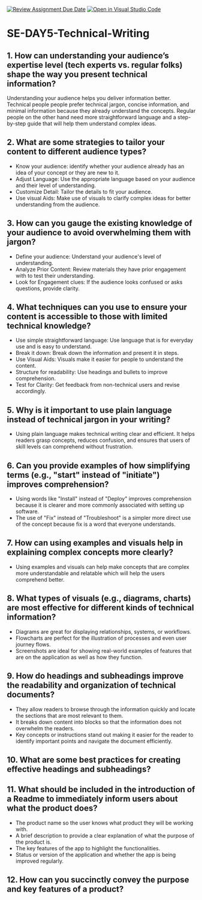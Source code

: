 [![Review Assignment Due Date](https://classroom.github.com/assets/deadline-readme-button-22041afd0340ce965d47ae6ef1cefeee28c7c493a6346c4f15d667ab976d596c.svg)](https://classroom.github.com/a/zsAR-pyY)
[![Open in Visual Studio Code](https://classroom.github.com/assets/open-in-vscode-2e0aaae1b6195c2367325f4f02e2d04e9abb55f0b24a779b69b11b9e10269abc.svg)](https://classroom.github.com/online_ide?assignment_repo_id=18710216&assignment_repo_type=AssignmentRepo)
# SE-DAY5-Technical-Writing
## 1. How can understanding your audience’s expertise level (tech experts vs. regular folks) shape the way you present technical information?

  Understanding your audience helps you deliver information better. Technical people people prefer technical jargon, concise information, and minimal information because they already understand the concepts. Regular people on the other hand need more straightforward language and a step-by-step guide that will help them understand complex ideas.
  
## 2. What are some strategies to tailor your content to different audience types?

  - Know your audience: identify whether your audience already has an idea of your concept or they are new to it.
  - Adjust Language: Use the appropriate language based on your audience and their level of understanding.
  - Customize Detail: Tailor the details to fit your audience.
  - Use visual Aids: Make use of visuals to clarify complex ideas for better understanding from the audience.
    
## 3. How can you gauge the existing knowledge of your audience to avoid overwhelming them with jargon?

  - Define your audience: Understand your audience's level of understanding.
  - Analyze Prior Content: Review materials they have prior engagement with to test their understanding.
  - Look for Engagement clues: If the audience looks confused or asks questions, provide clarity.

## 4. What techniques can you use to ensure your content is accessible to those with limited technical knowledge?

  - Use simple straightforward language: Use language that is for everyday use and is easy to understand.
  - Break it down: Break down the information and present it in steps.
  - Use Visual Aids: Visuals make it easier for people to understand the content.
  - Structure for readability: Use headings and bullets to improve comprehension.
  - Test for Clarity: Get feedback from non-technical users and revise accordingly.
    
## 5. Why is it important to use plain language instead of technical jargon in your writing?

  - Using plain language makes technical writing clear and efficient. It helps readers grasp concepts, reduces confusion, and ensures that users of skill levels can comprehend without frustration.
    
## 6. Can you provide examples of how simplifying terms (e.g., "start" instead of "initiate") improves comprehension?

  - Using words like "Install" instead of "Deploy" improves comprehension because it is clearer and more commonly associated with setting up software.
  - The use of "Fix" instead of "Troubleshoot" is a simpler more direct use of the concept because fix is a word that everyone understands.
    
## 7. How can using examples and visuals help in explaining complex concepts more clearly?

  - Using examples and visuals can help make concepts that are complex more understandable and relatable which will help the users comprehend better.
    
## 8. What types of visuals (e.g., diagrams, charts) are most effective for different kinds of technical information?

  - Diagrams are great for displaying relationships, systems, or workflows.
  - Flowcharts are perfect for the illustration of processes and even user journey flows.
  - Screenshots are ideal for showing real-world examples of features that are on the application as well as how they function.

## 9. How do headings and subheadings improve the readability and organization of technical documents?

  - They allow readers to browse through the information quickly and locate the sections that are most relevant to them.
  - It breaks down content into blocks so that the information does not overwhelm the readers.
  - Key concepts or instructions stand out making it easier for the reader to identify important points and navigate the document efficiently.
    
## 10. What are some best practices for creating effective headings and subheadings?
## 11. What should be included in the introduction of a Readme to immediately inform users about what the product does?

  - The product name so the user knows what product they will be working with.
  - A brief description to provide a clear explanation of what the purpose of the product is.
  - The key features of the app to highlight the functionalities.
  - Status or version of the application and whether the app is being improved regularly.
    
## 12. How can you succinctly convey the purpose and key features of a product?
